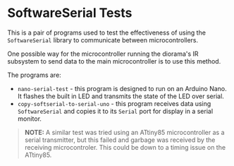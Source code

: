 # SoftwareSerial Tests

This is a pair of programs used to test the effectiveness of using the `SoftwareSerial` library to communicate between microcontrollers.

One possible way for the microcontroller running the diorama's IR subsystem to send data to the main microcontroller is to use this method.

The programs are:

* `nano-serial-test` - this program is designed to run on an Arduino Nano. It flashes the built in LED and transmits the state of the LED over serial.
* `copy-softserial-to-serial-uno` - this program receives data using `SoftwareSerial` and copies it to its `Serial` port for display in a serial monitor.

> **NOTE:** A similar test was tried using an ATtiny85 microcontroller as a serial transmitter, but this failed and garbage was received by the receiving microcontroler. This could be down to a timing issue on the ATtiny85.
